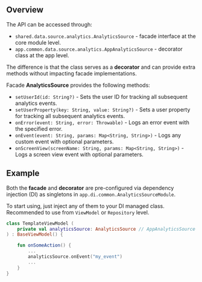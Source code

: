 ## Overview

The API can be accessed through:
- `shared.data.source.analytics.AnalyticsSource` - facade interface at the core module level.
- `app.common.data.source.analytics.AppAnalyticsSource` - decorator class at the app level.

The difference is that the class serves as a **decorator** and can provide extra methods without impacting facade implementations. 

Facade **AnalyticsSource** provides the following methods:

- `setUserId(id: String?)` - Sets the user ID for tracking all subsequent analytics events.
- `setUserProperty(key: String, value: String?)` - Sets a user property for tracking all subsequent analytics events.
- `onError(event: String, error: Throwable)` - Logs an error event with the specified error.
- `onEvent(event: String, params: Map<String, String>)` - Logs any custom event with optional parameters.
- `onScreenView(screenName: String, params: Map<String, String>)` - Logs a screen view event with optional parameters.

## Example

Both the **facade** and **decorator** are pre-configured via dependency injection (DI) as singletons in `app.di.common.AnalyticsSourceModule`.

To start using, just inject any of them to your DI managed class. Recommended to use from `ViewModel` or `Repository` level.

```kotlin
class TemplateViewModel (
    private val analyticsSource: AnalyticsSource // AppAnalyticsSource
) : BaseViewModel() {

    fun onSomeAction() {
        ...
        analyticsSource.onEvent("my_event")
        ...
    }
}
```